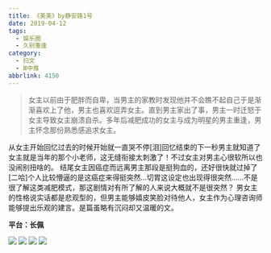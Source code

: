 ```yaml
---
title: 《美美》by静安路1号
date: 2019-04-12
tags:
  - 娱乐圈
  - 久别重逢
category:
  - 扫文
  - Ⅲ中推
abbrlink: 4150
---
```

<meta name="referrer" content="no-referrer" />

> 女主以前由于肥胖而自卑，当男主的家教时发现他并不会瞧不起自己于是渐渐喜欢上了他，男主也喜欢逗弄女主。直到男主家出了事，男主一时迁怒于女主导致女主崩溃自杀。多年后减肥成功的女主与成为明星的男主重逢，男主怀念那份熟悉感追求女主。

<!-- more -->

从女主开始回忆过去的时候开始就一直哭不停[泪]回忆结束的下一秒男主就知道了女主就是当年的那个小老师，这无缝衔接太刺激了！不过女主对男主心很软所以也没闹别扭啥的。
结尾女主因癌症而远离男主那段是挺狗血的，还好很快就过掉了[二哈]个人比较懵逼的是这癌症来得挺突然…切胃这设定也出现得很突然……不是很了解这类减肥模式，那这剧情对有所了解的人来说大概就不是很突然？
男女主的性格说实话都是悲观型的，但男主能够嬉皮笑脸对待他人，女主作为心理咨询师能够提出乐观的建言。是篇虽略有沉闷却又温暖的文。

**平台：长佩**

![](https://wx2.sinaimg.cn/mw690/0069kFhhgy1g1zc83welaj30yi1pcka6.jpg)
![](https://wx1.sinaimg.cn/mw690/0069kFhhgy1g1zc8503bhj30yi1pcwyk.jpg)
![](https://wx3.sinaimg.cn/mw690/0069kFhhgy1g1zc83dh06j30yi1pck93.jpg)
![](https://wx3.sinaimg.cn/mw690/0069kFhhgy1g1zc85fvuvj30yi1pc16s.jpg)